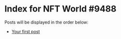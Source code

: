 # Index for NFT World #9488
Posts will be displayed in the order below:

- [Your first post](./001-first.md)

